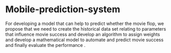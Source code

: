 # Mobile-prediction-system
For developing a model that can help to predict whether the movie flop, we propose that we need to create the historical data set relating to parameters that influence movie success and develop an algorithm to assign weights and develop a mathematical model to automate and predict movie success and finally evaluate the performance .
